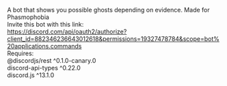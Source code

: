A bot that shows you possible ghosts depending on evidence. Made for Phasmophobia\
Invite this bot with this link:\
https://discord.com/api/oauth2/authorize?client_id=882346236643012618&permissions=19327478784&scope=bot%20applications.commands \
Requires:\
@discordjs/rest ^0.1.0-canary.0\
discord-api-types ^0.22.0\
discord.js ^13.1.0
